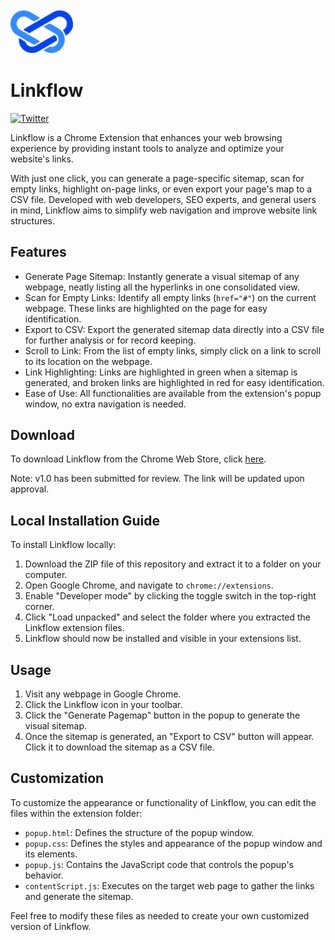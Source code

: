 <img src="logo.svg" alt="Linkflow Icon" width="100px">

# Linkflow

<p align="left"><a href="https://twitter.com/willgibs"><img src="https://img.shields.io/twitter/url/https/twitter.com/willgibs.svg?style=social&label=Follow%20%40willgibs" alt="Twitter"></a></p>

Linkflow is a Chrome Extension that enhances your web browsing experience by providing instant tools to analyze and optimize your website's links.

With just one click, you can generate a page-specific sitemap, scan for empty links, highlight on-page links, or even export your page's map to a CSV file. Developed with web developers, SEO experts, and general users in mind, Linkflow aims to simplify web navigation and improve website link structures.

## Features

- Generate Page Sitemap: Instantly generate a visual sitemap of any webpage, neatly listing all the hyperlinks in one consolidated view.
- Scan for Empty Links: Identify all empty links (`href="#"`) on the current webpage. These links are highlighted on the page for easy identification.
- Export to CSV: Export the generated sitemap data directly into a CSV file for further analysis or for record keeping.
- Scroll to Link: From the list of empty links, simply click on a link to scroll to its location on the webpage.
- Link Highlighting: Links are highlighted in green when a sitemap is generated, and broken links are highlighted in red for easy identification.
- Ease of Use: All functionalities are available from the extension's popup window, no extra navigation is needed.

## Download

To download Linkflow from the Chrome Web Store, click [here](https://chrome.google.com/webstore/).

Note: v1.0 has been submitted for review. The link will be updated upon approval.

## Local Installation Guide

To install Linkflow locally:

1. Download the ZIP file of this repository and extract it to a folder on your computer.
2. Open Google Chrome, and navigate to `chrome://extensions`.
3. Enable "Developer mode" by clicking the toggle switch in the top-right corner.
4. Click "Load unpacked" and select the folder where you extracted the Linkflow extension files.
5. Linkflow should now be installed and visible in your extensions list.

## Usage

1. Visit any webpage in Google Chrome.
2. Click the Linkflow icon in your toolbar.
3. Click the "Generate Pagemap" button in the popup to generate the visual sitemap.
4. Once the sitemap is generated, an "Export to CSV" button will appear. Click it to download the sitemap as a CSV file.

## Customization

To customize the appearance or functionality of Linkflow, you can edit the files within the extension folder:

- `popup.html`: Defines the structure of the popup window.
- `popup.css`: Defines the styles and appearance of the popup window and its elements.
- `popup.js`: Contains the JavaScript code that controls the popup's behavior.
- `contentScript.js`: Executes on the target web page to gather the links and generate the sitemap.

Feel free to modify these files as needed to create your own customized version of Linkflow.
